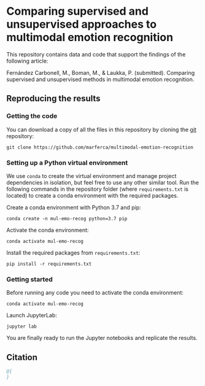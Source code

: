 # Comparing supervised and unsupervised approaches to multimodal emotion recognition

This repository contains data and code that support the findings of the following article:

Fernández Carbonell, M., Boman, M., & Laukka, P. (submitted). Comparing supervised and unsupervised methods in multimodal emotion recognition.

## Reproducing the results
### Getting the code

You can download a copy of all the files in this repository by cloning the
[git](https://github.com/marferca/multimodal-emotion-recognition) repository:

    git clone https://github.com/marferca/multimodal-emotion-recognition


### Setting up a Python virtual environment
We use `conda` to create the virtual environment and manage project dependencies in isolation, but feel free to use any other similar tool. Run the following commands in the repository folder (where `requirements.txt` is located) to create a conda environment with the required packages.

Create a conda environment with Python 3.7 and pip:
```create environment
conda create -n mul-emo-recog python=3.7 pip
```
Activate the conda environment:
```activate environment
conda activate mul-emo-recog
```
Install the required packages from `requirements.txt`:
```install requirements
pip install -r requirements.txt
```

### Getting started
Before running any code you need to activate the conda environment:
```activate environment
conda activate mul-emo-recog
```
Launch JupyterLab:
```launch jupyter lab
jupyter lab
```
You are finally ready to run the Jupyter notebooks and replicate the results.

## Citation

```bibtex
@{
}
```
